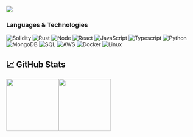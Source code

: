 [![](https://www.jmmnews.com/wp-content/uploads/2015/11/lightpoint-network-banner-1140x410.jpg)]()<!-- If you want the template for my gif, email me! -->

### Languages & Technologies

![Solidity](https://img.shields.io/badge/-Solidity-000?&logo=Solidity)
![Rust](https://img.shields.io/badge/-rust-000?&logo=rust&logoColor=white)
![Node](https://img.shields.io/badge/-Node-000?&logo=Node.Js)
![React](https://img.shields.io/badge/-React-000?&logo=React)
![JavaScript](https://img.shields.io/badge/-JavaScript-000?&logo=JavaScript)
![Typescript](https://img.shields.io/badge/-Typescript-000?&logo=Typescript)
![Python](https://img.shields.io/badge/-Python-000?&logo=Python)
![MongoDB](https://img.shields.io/badge/-SQL-000?&logo=MySQL)
![SQL](https://img.shields.io/badge/-MongoDB-000?&logo=MongoDB)
![AWS](https://img.shields.io/badge/-AWS-000?&logo=Amazon-AWS&logoColor=F90)
![Docker](https://img.shields.io/badge/-Docker-000?&logo=Docker)
![Linux](https://img.shields.io/badge/-Linux-000?&logo=Linux)


## &#x1f4c8; GitHub Stats

<a href="#"><img height="137px" src="https://github-readme-stats.vercel.app/api?username=rodrigogk87&hide_title=true&hide_border=true&show_icons=true&include_all_commits=true&count_private=true&line_height=21&text_color=000&icon_color=000&bg_color=0,ea6161,ffc64d,fffc4d,52fa5a&theme=graywhite" /><!-- wi*quL3fcV --><img height="137px" src="https://github-readme-stats.vercel.app/api/top-langs/?username=rodrigogk87&hide=html&hide_title=true&hide_border=true&count_private=false&layout=compact&langs_count=7,Redventures-Movie-Quotes&text_color=000&icon_color=fff&bg_color=0,52fa5a,4dfcff,c64dff&theme=graywhite" /></a>

